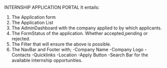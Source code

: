 INTERNSHIP APPLICATION PORTAL
It entails:
1. The Application form
2. The Application List
3. The AdminDashboard with the company applied to by which applicants.
4. The FormStatus of the application. Whether accepted,pending or rejected.
5. The Filter that will ensure the above is possible.
6. The NavBar and Footer with;
    -Company Name
    -Company Logo
    -Contacts
    -Quicklinks
    -Location
    -Apply Button
    -Search Bar for the available internship opportunities.
